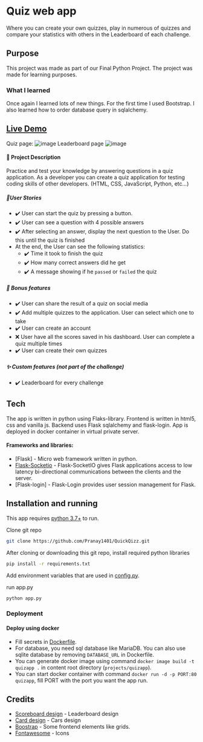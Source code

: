 # Quiz web app
Where you can create your own quizzes, play in numerous of quizzes and compare your statistics with others in the Leaderboard of each challenge.


## Purpose
This project was made as part of our Final Python Project.
The project was made for learning purposes.
### What I learned
Once again I learned lots of new things. For the first time I used Bootstrap. I also learned how to order database query in sqlalchemy.
## [Live Demo](https://quiz.jeb4.dev)
Quiz page:
![image](https://user-images.githubusercontent.com/76889226/146368139-39963470-4887-4bcb-8517-cdcbd42ef2b9.png)
Leaderboard page
![image](https://user-images.githubusercontent.com/76889226/146368751-45191415-3fe8-4ff0-b6e2-9472a01d2374.png)






#### 📝 Project Description
Practice and test your knowledge by answering questions in a quiz application.
As a developer you can create a quiz application for testing coding skills of other developers. (HTML, CSS, JavaScript, Python, etc...)

##### 📑User Stories
- ✔️ User can start the quiz by pressing a button.
- ✔️ User can see a question with 4 possible answers
- ✔️ After selecting an answer, display the next question to the User. Do this until the quiz is finished
- At the end, the User can see the following statistics:
   * ✔️ Time it took to finish the quiz
   * ✔️  How many correct answers did he get
   * ✔️  A message showing if he `passed` or `failed` the quiz
##### 🌟 Bonus features

- ✔️ User can share the result of a quiz on social media
- ✔️ Add multiple quizzes to the application. User can select which one to take
- ✔️ User can create an account 
- ❌    User have all the scores saved in his dashboard. User can complete a quiz multiple times
- ✔️ User can create their own quizzes

##### ✨ Custom features (not part of the challenge)
- ✔️ Leaderboard for every challenge

## Tech

The app is written in python using Flaks-library. 
Frontend is written in html5, css and vanilla js.
Backend uses Flask sqlalchemy and flask-login.
App is deployed in docker container in virtual private server.

#### Frameworks and libraries:

- [Flask] - Micro web framework written in python.
- [Flask-Socketio](https://flask-socketio.readthedocs.io/en/latest/) - Flask-SocketIO gives Flask applications access to low latency bi-directional communications between the clients and the server.
- [Flask-login] - Flask-Login provides user session management for Flask.


## Installation and running

This app requires [python 3.7+](https://www.python.org/downloads/) to run.

Clone git repo
```sh
git clone https://github.com/Pranay1401/QuickQizz.git
```

After cloning or downloading this git repo, install required python libraries

```sh
pip install -r requirements.txt
```

Add environment variables that are used in [config.py](config.py).

run app.py
```sh
python app.py
```
### Deployment
#### Deploy using docker
- Fill secrets in [Dockerfile](Dockerfile).
- For database, you need sql database like MariaDB. You can also use sqlite database by removing `DATABASE_URL` in Dockerfile. 
- You can generate docker image using command `docker image build -t quizapp .` in content root directory (`projects/quizapp`).
- You can start docker container with command `docker run -d -p PORT:80 quizapp`, fill PORT with the port you want the app run.



## Credits
- [Scoreboard design](https://codepen.io/hakura/pen/ebglw) - Leaderboard design
- [Card design](https://codepen.io/hakura/pen/ebglw) - Cars design
- [Boostrap](https://codepen.io/hakura/pen/ebglw) - Some frontend elements like grids.
- [Fontawesome](https://fontawesome.com/) - Icons


